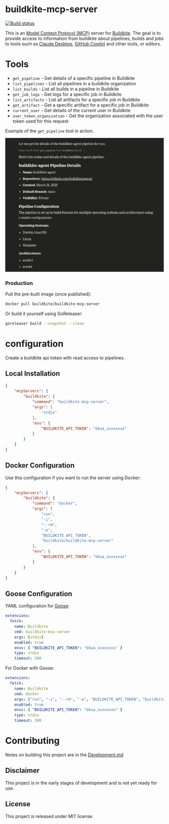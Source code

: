 # buildkite-mcp-server

[![Build status](https://badge.buildkite.com/79fefd75bc7f1898fb35249f7ebd8541a99beef6776e7da1b4.svg?branch=main)](https://buildkite.com/buildkite/buildkite-mcp-server)

This is an [Model Context Protocol (MCP)](https://modelcontextprotocol.io/introduction) server for [Buildkite](https://buildkite.com). The goal is to provide access to information from buildkite about pipelines, builds and jobs to tools such as [Claude Desktop](https://claude.ai/download), [GitHub Copilot](https://github.com/features/copilot) and other tools, or editors.

# Tools

* `get_pipeline` - Get details of a specific pipeline in Buildkite
* `list_pipelines` - List all pipelines in a buildkite organization
* `list_builds` - List all builds in a pipeline in Buildkite
* `get_job_logs` - Get logs for a specific job in Buildkite
* `list_artifacts` - List all artifacts for a specific job in Buildkite
* `get_artifact` - Get a specific artifact for a specific job in Buildkite
* `current_user` - Get details of the current user in Buildkite
* `user_token_organization` - Get the organization associated with the user token used for this request

Example of the `get_pipeline` tool in action.

![Get Pipeline Tool](docs/images/get_pipeline.png)

### Production

Pull the pre-built image (once published):

```bash
docker pull buildkite/buildkite-mcp-server
```

Or build it yourself using GoReleaser:

```bash
goreleaser build --snapshot --clean
```

# configuration

Create a buildkite api token with read access to pipelines.

## Local Installation

```json
{
    "mcpServers": {
        "buildkite": {
            "command": "buildkite-mcp-server",
            "args": [
                "stdio"
            ],
            "env": {
                "BUILDKITE_API_TOKEN": "bkua_xxxxxxxx"
            }
        }
    }
}
```

## Docker Configuration

Use this configuration if you want to run the server using Docker:

```json
{
    "mcpServers": {
        "buildkite": {
            "command": "docker",
            "args": [
                "run",
                "-i",
                "--rm",
                "-e",
                "BUILDKITE_API_TOKEN",
                "buildkite/buildkite-mcp-server"
            ],
            "env": {
                "BUILDKITE_API_TOKEN": "bkua_xxxxxxxx"
            }
        }
    }
}
```

## Goose Configuration

YAML configuration for [Goose](https://block.github.io/goose/):

```yaml
extensions:
  fetch:
    name: Buildkite
    cmd: buildkite-mcp-server
    args: [stdio]
    enabled: true
    envs: { "BUILDKITE_API_TOKEN": "bkua_xxxxxxxx" }
    type: stdio
    timeout: 300
```

For Docker with Goose:

```yaml
extensions:
  fetch:
    name: Buildkite
    cmd: docker
    args: ["run", "-i", "--rm", "-e", "BUILDKITE_API_TOKEN", "buildkite/buildkite-mcp-server"]
    enabled: true
    envs: { "BUILDKITE_API_TOKEN": "bkua_xxxxxxxx" }
    type: stdio
    timeout: 300
```

# Contributing

Notes on building this project are in the [Development.md](Development.md)


## Disclaimer

This project is in the early stages of development and is not yet ready for use.

## License

This project is released under MIT license.
